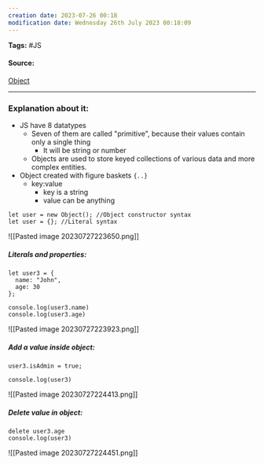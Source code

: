 ```yaml
---
creation date: 2023-07-26 00:18
modification date: Wednesday 26th July 2023 00:18:09
---
```


**Tags:** #JS 

#### Source:
[Object](https://javascript.info/object)

--------------------------------------

### Explanation about it:

* JS have 8 datatypes
	* Seven of them are called "primitive", because their values contain only a single thing
		* It will be string or number
	* Objects are used to store keyed collections of various data and more complex entities.
* Object created with figure baskets `{..}`
	* key:value
		* key is a string
		* value can be anything

```
let user = new Object(); //Object constructor syntax
let user = {}; //Literal syntax
```


![[Pasted image 20230727223650.png]]


##### Literals and properties:

```
let user3 = {
  name: "John",
  age: 30
};

console.log(user3.name)
console.log(user3.age)
```

![[Pasted image 20230727223923.png]]

##### Add a value inside object:

```
user3.isAdmin = true;

console.log(user3)
```

![[Pasted image 20230727224413.png]]

##### Delete value in object:

```
delete user3.age
console.log(user3)
```

![[Pasted image 20230727224451.png]]


